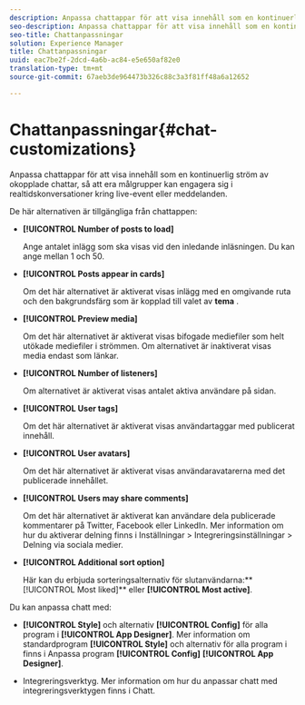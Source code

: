 ```yaml
---
description: Anpassa chattappar för att visa innehåll som en kontinuerlig ström av okopplade chattar, så att era målgrupper kan engagera sig i realtidskonversationer kring live-event eller meddelanden.
seo-description: Anpassa chattappar för att visa innehåll som en kontinuerlig ström av okopplade chattar, så att era målgrupper kan engagera sig i realtidskonversationer kring live-event eller meddelanden.
seo-title: Chattanpassningar
solution: Experience Manager
title: Chattanpassningar
uuid: eac7be2f-2dcd-4a6b-ac84-e5e650af82e0
translation-type: tm+mt
source-git-commit: 67aeb3de964473b326c88c3a3f81ff48a6a12652

---
```



# Chattanpassningar{#chat-customizations}

Anpassa chattappar för att visa innehåll som en kontinuerlig ström av okopplade chattar, så att era målgrupper kan engagera sig i realtidskonversationer kring live-event eller meddelanden.



De här alternativen är tillgängliga från chattappen:

* **[!UICONTROL Number of posts to load]**

   Ange antalet inlägg som ska visas vid den inledande inläsningen. Du kan ange mellan 1 och 50.

* **[!UICONTROL Posts appear in cards]**

   Om det här alternativet är aktiverat visas inlägg med en omgivande ruta och den bakgrundsfärg som är kopplad till valet av **tema** .

* **[!UICONTROL Preview media]**

   Om det här alternativet är aktiverat visas bifogade mediefiler som helt utökade mediefiler i strömmen. Om alternativet är inaktiverat visas media endast som länkar.

* **[!UICONTROL Number of listeners]**

   Om alternativet är aktiverat visas antalet aktiva användare på sidan.

* **[!UICONTROL User tags]**

   Om det här alternativet är aktiverat visas användartaggar med publicerat innehåll.

* **[!UICONTROL User avatars]**

   Om det här alternativet är aktiverat visas användaravatarerna med det publicerade innehållet.

* **[!UICONTROL Users may share comments]**

   Om det här alternativet är aktiverat kan användare dela publicerade kommentarer på Twitter, Facebook eller LinkedIn. Mer information om hur du aktiverar delning finns i Inställningar > Integreringsinställningar > Delning via sociala medier.

* **[!UICONTROL Additional sort option]**

   Här kan du erbjuda sorteringsalternativ för slutanvändarna:** [!UICONTROL Most liked]** eller **[!UICONTROL Most active]**.

Du kan anpassa chatt med:

* **[!UICONTROL Style]** och alternativ **[!UICONTROL Config]** för alla program i **[!UICONTROL App Designer]**. Mer information om standardprogram **[!UICONTROL Style]** och alternativ för alla program i finns i Anpassa program **[!UICONTROL Config]** **[!UICONTROL App Designer]**.

* Integreringsverktyg. Mer information om hur du anpassar chatt med integreringsverktygen finns i Chatt.

